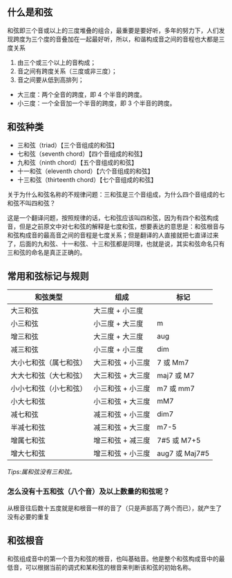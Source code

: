 ## 什么是和弦

和弦即三个音或以上的三度堆叠的组合，最重要是要好听，多年的努力下，人们发现跨度为三个度的音叠加在一起最好听，所以，和谐构成音之间的音程也大都是三度关系

1. 由三个或三个以上的音构成；
2. 音之间有跨度关系（三度或非三度）；
3. 音之间要从低到高排列；

- 大三度：两个全音的跨度，即 4 个半音的跨度。
- 小三度：一个全音加一个半音的跨度，即 3 个半音的跨度。

## 和弦种类

- 三和弦（triad）【三个音组成的和弦】
- 七和弦（seventh chord）【四个音组成的和弦】
- 九和弦（ninth chord）【五个音组成的和弦】
- 十一和弦（eleventh chord）【六个音组成的和弦】
- 十三和弦（thirteenth chord）【七个音组成的和弦】

关于为什么和弦名称的不规律问题：三和弦是三个音组成，为什么四个音组成的七和弦不叫四和弦？

这是一个翻译问题，按照规律的话，七和弦应该叫四和弦，因为有四个和弦构成音，但是之前原文中对七和弦的解释是七度和弦，想要表达的意思是：和弦根音与和弦构成音的最高音之间的音程是七度关系；但是翻译的人直接就把七直译过来了，后面的九和弦、十一和弦、十三和弦都是同理，也就是说，其实和弦命名只有三和弦的命名是真正正确的。

## 常用和弦标记与规则

| 和弦类型               | 组成              | 标记           |
| ---------------------- | ----------------- | -------------- |
| 大三和弦               | 大三度 + 小三度   |                |
| 小三和弦               | 小三度 + 大三度   | m              |
| 增三和弦               | 大三度 + 大三度   | aug            |
| 减三和弦               | 小三度 + 小三度   | dim            |
| 大小七和弦（属七和弦） | 大三和弦 + 小三度 | 7 或 Mm7       |
| 大大七和弦（大七和弦） | 大三和弦 + 大三度 | maj7 或 M7     |
| 小小七和弦（小七和弦） | 小三和弦 + 小三度 | m7 或 mm7      |
| 小大七和弦             | 小三和弦 + 大三度 | mM7            |
| 减七和弦               | 减三和弦 + 小三度 | dim7           |
| 半减七和弦             | 减三和弦 + 大三度 | m7-5           |
| 增属七和弦             | 增三和弦 + 减三度 | 7#5 或 M7+5    |
| 增大七和弦             | 增三和弦 + 小三度 | aug7 或 Maj7#5 |

_Tips:属和弦没有三和弦。_

### 怎么没有十五和弦（八个音）及以上数量的和弦呢？

从根音往后数十五度就是和根音一样的音了（只是声部高了两个而已），就产生了没有必要的重复

## 和弦根音

和弦组成音中的第一个音为和弦的根音，也叫基础音。他是整个和弦构成音中的最低音，可以根据当前的调式和某和弦的根音来判断该和弦的初始名称。
